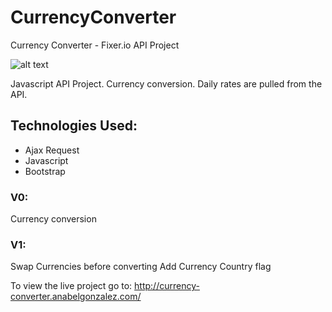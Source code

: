 # CurrencyConverter
Currency Converter - Fixer.io API Project 

![alt text](http://currency-converter.anabelgonzalez.com/image.png)

Javascript API Project. Currency conversion. 
Daily rates are pulled from the API.

## Technologies Used:
* Ajax Request
* Javascript
* Bootstrap

### V0: 
Currency conversion

### V1:
Swap Currencies before converting
Add Currency Country flag


To view the live project go to:
http://currency-converter.anabelgonzalez.com/
